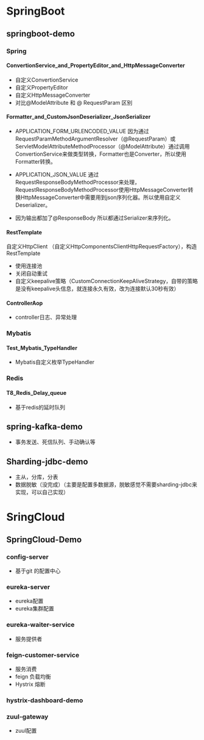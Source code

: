 # SpringBoot

## springboot-demo

### Spring

#### ConvertionService_and_PropertyEditor_and_HttpMessageConverter

- 自定义ConvertionService
- 自定义PropertyEditor
- 自定义HttpMessageConverter 
- 对比@ModelAttribute 和 @ RequestParam 区别

#### Formatter_and_CustomJsonDeserializer_JsonSerializer

- APPLICATION_FORM_URLENCODED_VALUE 因为通过RequestParamMethodArgumentResolver（@RequestParam）或ServletModelAttributeMethodProcessor（@ModelAttribute）通过调用ConvertionService来做类型转换，Formatter也是Converter，所以使用Formatter转换。 

- APPLICATION_JSON_VALUE 通过RequestResponseBodyMethodProcessor来处理，RequestResponseBodyMethodProcessor使用HttpMessageConverter转换HttpMessageConverter中需要用到json序列化器。所以使用自定义Deserializer。
- 因为输出都加了@ResponseBody 所以都通过Serializer来序列化。

#### RestTemplate

自定义HttpClient （自定义HttpComponentsClientHttpRequestFactory），构造RestTemplate
- 使用连接池
-  关闭自动重试
- 自定义keepalive策略（CustomConnectionKeepAliveStrategy，自带的策略是没有keepalive头信息，就连接永久有效，改为连接默认30秒有效）

#### ControllerAop

- controller日志、异常处理

### Mybatis

#### Test_Mybatis_TypeHandler

- Mybatis自定义枚举TypeHandler

### Redis

#### T8_Redis_Delay_queue

- 基于redis的延时队列

## spring-kafka-demo

- 事务发送、死信队列、手动确认等

## Sharding-jdbc-demo

- 主从，分库，分表
- 数据脱敏（没完成）（主要是配置多数据源，脱敏感觉不需要sharding-jdbc来实现，可以自己实现）



# SringCloud

## SpringCloud-Demo

### config-server

- 基于git 的配置中心

###  **eureka-server**

- eureka配置
- eureka集群配置

### eureka-waiter-service

- 服务提供者

### feign-customer-service

- 服务消费
- feign 负载均衡
- Hystrix 熔断

### hystrix-dashboard-demo

### zuul-gateway

- zuul配置